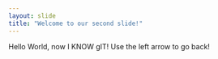 ```yaml
---
layout: slide
title: "Welcome to our second slide!"
---
```

Hello World, now I KNOW gIT!
Use the left arrow to go back!
